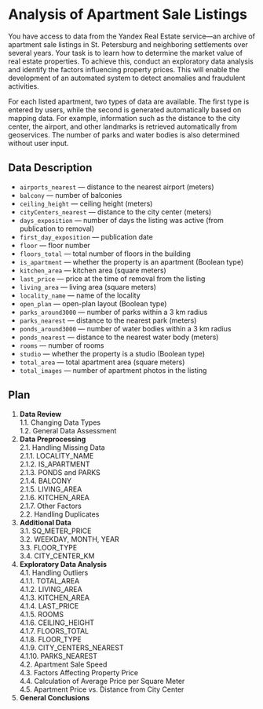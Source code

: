 # Analysis of Apartment Sale Listings
You have access to data from the Yandex Real Estate service—an archive of apartment sale listings in St. Petersburg and neighboring settlements over several years. Your task is to learn how to determine the market value of real estate properties. To achieve this, conduct an exploratory data analysis and identify the factors influencing property prices. This will enable the development of an automated system to detect anomalies and fraudulent activities.

For each listed apartment, two types of data are available. The first type is entered by users, while the second is generated automatically based on mapping data. For example, information such as the distance to the city center, the airport, and other landmarks is retrieved automatically from geoservices. The number of parks and water bodies is also determined without user input.

## Data Description
* `airports_nearest` — distance to the nearest airport (meters)
* `balcony` — number of balconies
* `ceiling_height` — ceiling height (meters)
* `cityCenters_nearest` — distance to the city center (meters)
* `days_exposition` — number of days the listing was active (from publication to removal)
* `first_day_exposition` — publication date
* `floor` — floor number
* `floors_total` — total number of floors in the building
* `is_apartment` — whether the property is an apartment (Boolean type)
* `kitchen_area` — kitchen area (square meters)
* `last_price` — price at the time of removal from the listing
* `living_area` — living area (square meters)
* `locality_name` — name of the locality
* `open_plan` — open-plan layout (Boolean type)
* `parks_around3000` — number of parks within a 3 km radius
* `parks_nearest` — distance to the nearest park (meters)
* `ponds_around3000` — number of water bodies within a 3 km radius
* `ponds_nearest` — distance to the nearest water body (meters)
* `rooms` — number of rooms
* `studio` — whether the property is a studio (Boolean type)
* `total_area` — total apartment area (square meters)
* `total_images` — number of apartment photos in the listing

## Plan
1. **Data Review**  
  1.1. Changing Data Types  
  1.2. General Data Assessment  
2. **Data Preprocessing**  
  2.1. Handling Missing Data  
    2.1.1. LOCALITY_NAME  
    2.1.2. IS_APARTMENT  
    2.1.3. PONDS and PARKS  
    2.1.4. BALCONY  
    2.1.5. LIVING_AREA  
    2.1.6. KITCHEN_AREA  
    2.1.7. Other Factors  
  2.2. Handling Duplicates  
3. **Additional Data**  
  3.1. SQ_METER_PRICE  
  3.2. WEEKDAY, MONTH, YEAR  
  3.3. FLOOR_TYPE  
  3.4. CITY_CENTER_KM  
4. **Exploratory Data Analysis**  
  4.1. Handling Outliers  
    4.1.1. TOTAL_AREA  
    4.1.2. LIVING_AREA  
    4.1.3. KITCHEN_AREA  
    4.1.4. LAST_PRICE  
    4.1.5. ROOMS  
    4.1.6. CEILING_HEIGHT  
    4.1.7. FLOORS_TOTAL  
    4.1.8. FLOOR_TYPE  
    4.1.9. CITY_CENTERS_NEAREST  
    4.1.10. PARKS_NEAREST  
  4.2. Apartment Sale Speed  
  4.3. Factors Affecting Property Price  
  4.4. Calculation of Average Price per Square Meter  
  4.5. Apartment Price vs. Distance from City Center  
5. **General Conclusions**

